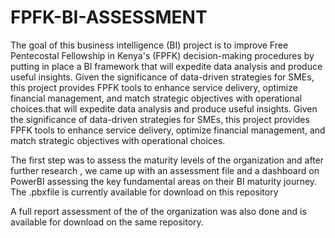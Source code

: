 # FPFK-BI-ASSESSMENT
 The goal of this business intelligence (BI) project is to improve Free Pentecostal Fellowship in Kenya's (FPFK) decision-making procedures by putting in place a BI framework that will expedite data analysis and produce useful insights. Given the significance of data-driven strategies for SMEs, this project provides FPFK tools to enhance service delivery, optimize financial management, and match strategic objectives with operational choices.that will expedite data analysis and produce useful insights. Given the significance of data-driven strategies for SMEs, this project provides FPFK tools to enhance service delivery, optimize financial management, and match strategic objectives with operational choices.
 
The first step was to assess the maturity levels of the organization and after further research , we came up with an assessment file and a dashboard on PowerBI assessing the key fundamental areas on their BI maturity journey. The .pbxfile is currently available for download on this repository

A full report assessment of the of the organization was also done and is available for download on the same repository.
